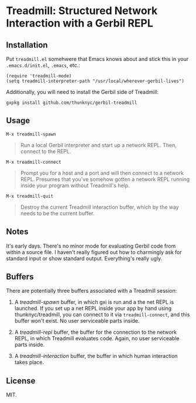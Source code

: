 # Treadmill: Structured Network Interaction with a Gerbil REPL

## Installation

Put `treadmill.el` somehwere that Emacs knows about and stick this in your `.emacs.d/init.el`, `.emacs`, etc.:

```
(require 'treadmill-mode)
(setq treadmill-interpreter-path "/usr/local/wherever-gerbil-lives")
```

Additionally, you will need to install the Gerbil side of Treadmill:

`gxpkg install github.com/thunknyc/gerbil-treadmill`

## Usage

`M-x treadmill-spawn`

> Run a local Gerbil interpreter and start up a network REPL. Then,
  connect to the REPL.

`M-x treadmill-connect`

> Prompt you for a host and a port and will then connect to a network
  REPL. Presumes that you've somehow gotten a network REPL running
  inside your program without Treadmill's help.

`M-x treadmill-quit`

> Destroy the current Treadmill interaction buffer, which by the way
  needs to be the current buffer.

## Notes

It's early days. There's no minor mode for evaluating Gerbil code from
within a source file. I haven't really figured out how to charmingly
ask for standard input or show standard output. Everything's really
ugly.

## Buffers

There are potentially three buffers associated with a Treadmill session:

1. A *treadmill-spawn* buffer, in which gxi is run and a the net REPL
is launched. If you set up a net REPL inside your app by hand using
thunknyc/treadmill, you can connect to it via `treadmill-connect`, and
this buffer won't exist. No user serviceable parts inside.

2. A *treadmill-repl* buffer, the buffer for the connection to the
network REPL, in which Treadmill evaluates code. Again, no user
serviceable parts inside.

3. A *treadmill-interaction* buffer, the buffer in which human
interaction takes place.

## License

MIT.
